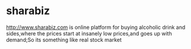 # sharabiz
http://www.sharabiz.com is online platform for buying alcoholic drink and sides,where the prices start at insanely low prices,and goes up with demand;So its something like real stock market

